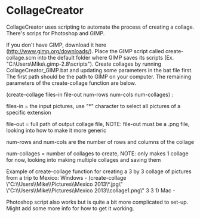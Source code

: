 CollageCreator
==============

CollageCreator uses scripting to automate the process of creating a collage. There's scrips for Photoshop and GIMP.

If you don't have GIMP, download it here (http://www.gimp.org/downloads/). Place the GIMP script called create-collage.scm into the default folder where GIMP saves its scripts (Ex. "C:\\Users\\Mike\\.gimp-2.8\\scripts"). Create collages by running CollageCreator_GIMP.bat and updating some parameters in the bat file first. The first path should be the path to GIMP on your computer. The remaining parameters of the create-collage function are below.

(create-collage files-in file-out num-rows num-cols num-collages) :

files-in = the input pictures, use "\*" character to select all pictures of a specific extension

file-out = full path of output collage file, NOTE: file-out must be a .png file, looking into how to make it more generic 

num-rows and num-cols are the number of rows and columns of the collage 

num-collages = number of collages to create, NOTE: only makes 1 collage for now, looking into making multiple collages and saving them

Example of create-collage function for creating a 3 by 3 collage of pictures from a trip to Mexico:
Windows - (create-collage \\"C:\\\Users\\\Mike\\\Pictures\\\Mexico 2013\\\*.jpg\\" \\"C:\\\Users\\\Mike\\\Pictures\\\Mexico 2013\\\collage1.png\\" 3 3 1)
Mac - 

Photoshop script also works but is quite a bit more complicated to set-up. Might add some more info for how to get it working.

